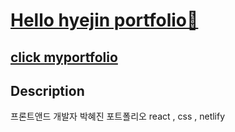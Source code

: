 # [Hello hyejin portfolio💖](https://hyejinportfolio.netlify.app/)

## [click myportfolio](https://hyejinportfolio.netlify.app/)

## Description
프론트앤드 개발자 박혜진 포트폴리오
react , css , netlify
